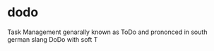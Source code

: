# dodo
Task Management genarally known as ToDo and prononced in south german slang DoDo with soft T
